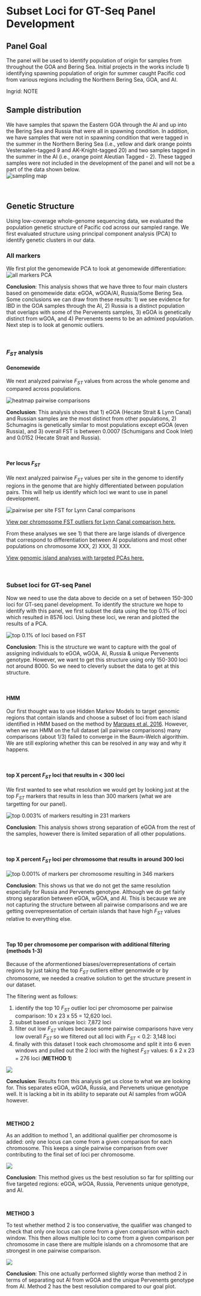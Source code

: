 # Subset Loci for GT-Seq Panel Development

## Panel Goal
The panel will be used to identify population of origin for samples from throughout the GOA and Bering Sea. Initial projects in the works include 1) identifying spawning population of origin for summer caught Pacific cod from various regions including the Northern Bering Sea, GOA, and AI. 

Ingrid: NOTE

## Sample distribution
We have samples that spawn the Eastern GOA through the AI and up into the Bering Sea and Russia that were all in spawning condition. In addition, we have samples that were not in spawning condition that were tagged in the summer in the Northern Bering Sea (i.e., yellow and dark orange points Vesteraalen-tagged 9 and AK-Knight-tagged 20) and two samples tagged in the summer in the AI (i.e., orange point Aleutian Tagged - 2). These tagged samples were not included in the development of the panel and will not be a part of the data shown below.  
![sampling map](../figures/maps/sampleMap_R.jpg)  

<br>

## Genetic Structure
Using low-coverage whole-genome sequencing data, we evaluated the population genetic structure of Pacific cod across our sampled range. We first evaluated structure using principal component analysis (PCA) to identify genetic clusters in our data.   

### All markers 
We first plot the genomewide PCA to look at genomewide differentiation:    
![all markers PCA](../figures/pcas/pcod_genomewidePCA.jpg)  

**Conclusion**: This analysis shows that we have three to four main clusters based on genomewide data: eGOA, wGOA/AI, Russia/Some Bering Sea. Some conclusions we can draw from these results: 1) we see evidence for IBD in the GOA samples through the AI, 2) Russia is a distinct population that overlaps with some of the Pervenents samples, 3) eGOA is genetically distinct from wGOA, and 4) Pervenents seems to be an admixed population. Next step is to look at genomic outliers.  

<br>

### *F<sub>ST</sub>* analysis
#### Genomewide
We next analyzed pairwise *F<sub>ST</sub>* values from across the whole genome and compared across populations.  

![heatmap pairwise comparisons](../figures/fst/pairwiseFST_genomewide.jpeg)  

**Conclusion**: This analysis shows that 1) eGOA (Hecate Strait & Lynn Canal) and Russian samples are the most distinct from other populations, 2) Schumagins is genetically similar to most populations except eGOA (even Russia), and 3) overall FST is between 0.0007 (Schumigans and Cook Inlet) and 0.0152 (Hecate Strait and Russia).  

<br>

#### Per locus *F<sub>ST</sub>*
We next analyzed pairwise *F<sub>ST</sub>* values per site in the genome to identify regions in the genome that are highly differentiated between population pairs. This will help us identify which loci we want to use in panel development.   

![pairwise per site FST for Lynn Canal comparisons](../figures/fst/LynnCanal_plot_fst.jpg)  

[View per chromosome FST outliers for Lynn Canal comparison here.](./20220422_LynnCanal_FSTperChromPerSite.md)  

From these analyses we see 1) that there are large islands of divergence that correspond to differentiation between AI populations and most other populations on chromosome XXX, 2) XXX, 3) XXX. 

[View genomic island analyses with targeted PCAs here.](./20220422_IslandAnalyses.md)  

<br>

### Subset loci for GT-seq Panel
Now we need to use the data above to decide on a set of between 150-300 loci for GT-seq panel development. To identify the structure we hope to identify with this panel, we first subset the data using the top 0.1% of loci which resulted in 8576 loci. Using these loci, we reran and plotted the results of a PCA. 

![top 0.1% of loci based on FST](../figures/pcas/highFST/pcod_top0.109percentFSTsites8576.jpeg)  

**Conclusion**: This is the structure we want to capture with the goal of assigning individuals to eGOA, wGOA, AI, Russia & unique Pervenents genotype. However, we want to get this structure using only 150-300 loci not around 8000. So we need to cleverly subset the data to get at this structure.  

<br>


#### HMM

Our first thought was to use Hidden Markov Models to target genomic regions that contain islands and choose a subset of loci from each island identified in HMM based on the method by [Marques et al. 2016](https://github.com/marqueda/HMM-detection-of-genomic-islands/blob/master/HMM_log10FST%2B1_3norm.R). However, when we ran HMM on the full dataset (all pairwise comparisons) many comparisons (about 1/3) failed to converge in the Baum-Welch algorithim. We are still exploring whether this can be resolved in any way and why it happens.   

<br>

#### top X percent *F<sub>ST</sub>* loci that results in < 300 loci
We first wanted to see what resolution we would get by looking just at the top *F<sub>ST</sub>* markers that results in less than 300 markers (what we are targetting for our panel).  

![top 0.003% of markers resulting in 231 markers](../figures/pcas/highFST/pcod_top0.0029percentFSTsites231.jpeg)  


**Conclusion**: This analysis shows strong separation of eGOA from the rest of the samples, however there is limited separation of all other populations.

<br>

#### top X percent *F<sub>ST</sub>* loci per chromosome that results in around 300 loci

![top 0.001% of markers per chromosome resulting in 346 markers](../figures/pcas/highFST/pcod_top0.001percentFSTsites346.jpeg)  

**Conclusion**: This shows us that we do not get the same resolution especially for Russia and Pervenets genotype. Although we do get fairly strong separation between eGOA, wGOA, and AI. This is because we are not capturing the structure between all pairwise comparisons and we are getting overrepresentation of certain islands that have high *F<sub>ST</sub>* values relative to everything else. 

<br>

#### Top 10 per chromosome per comparison with additional filtering (methods 1-3)
Because of the aformentioned biases/overrepresentations of certain regions by just taking the top *F<sub>ST</sub>* outliers either genomwide or by chromosome, we needed a creative solution to get the structure present in our dataset. 

The filtering went as follows:
1) identify the top 10 *F<sub>ST</sub>* outlier loci per chromosome per pairwise comparison: 10 x 23 x 55 = 12,620 loci. 
2) subset based on unique loci: 7,872 loci
3) filter out low *F<sub>ST</sub>* values because some pairwise comparisons have very low overall *F<sub>ST</sub>* so we filtered out all loci with *F<sub>ST</sub>* < 0.2: 3,148 loci
4) finally with this dataset I took each chromosome and split it into 6 even windows and pulled out the 2 loci with the highest *F<sub>ST</sub>* values: 6 x 2 x 23 = 276 loci (**METHOD 1**)  

![](../figures/pcas/highFST/top2_6windPerChrom.jpg)

**Conclusion**: Results from this analysis get us close to what we are looking for. This separates eGOA, wGOA, Russia, and Pervenets unique genotype well. It is lacking a bit in its ability to separate out AI samples from wGOA however. 

<br>

**METHOD 2**

As an addition to method 1, an additional qualifier per chromosome is added: only one locus can come from a given comparison for each chromosome. This keeps a single pairwise comparison from over contributing to the final set of loci per chromosome.  

![](../figures/pcas/highFST/top2_6windPerChrom_oneCompPerChrom.jpeg)  


**Conclusion**: This method gives us the best resolution so far for splitting our five targeted regions: eGOA, wGOA, Russia, Pervenents unique genotype, and AI.   

<br>

**METHOD 3**

To test whether method 2 is too conservative, the qualifier was changed to check that only one locus can come from a given comparison within each window. This then allows multiple loci to come from a given comparison per chromosome in case there are multiple islands on a chromosome that are strongest in one pairwise comparison.  

![](../figures/pcas/highFST/top2_6windPerChrom_oneCompPerWind.jpg)  

**Conclusion**: This one actually performed slightly worse than method 2 in terms of separating out AI from wGOA and the unique Pervenents genotype from AI. Method 2 has the best resolution compared to our goal plot.  

